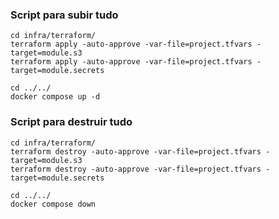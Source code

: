 ### Script para subir tudo

```shell
cd infra/terraform/
terraform apply -auto-approve -var-file=project.tfvars -target=module.s3
terraform apply -auto-approve -var-file=project.tfvars -target=module.secrets

cd ../../
docker compose up -d
```

### Script para destruir tudo

```shell
cd infra/terraform/
terraform destroy -auto-approve -var-file=project.tfvars -target=module.s3
terraform destroy -auto-approve -var-file=project.tfvars -target=module.secrets

cd ../../
docker compose down
```